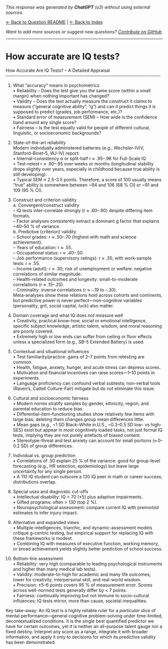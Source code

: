 <!-- 
Generated by: chatgpt
Model: o3
Prompt type: default
Generated at: 2025-06-10T20:22:04.741376
-->

*This response was generated by **ChatGPT** (o3) without using external sources.*

[← Back to Question README](README.md) | [← Back to Index](../README.md)

*Want to add more sources or suggest new questions? [Contribute on GitHub](https://github.com/justinwest/SuggestedSources)*

---

# How accurate are IQ tests?

How Accurate Are IQ Tests? – A Detailed Appraisal
──────────────────────────────────────────────────

1. What “accuracy” means in psychometrics  
   • Reliability – Does the test give you the same score (within a small margin) when nothing important has changed?  
   • Validity – Does the test actually measure the construct it claims to measure (“general cognitive ability”, “g”) and can it predict things it is supposed to predict (grades, job performance, etc.)?  
   • Standard error of measurement (SEM) – How wide is the confidence band around any single score?  
   • Fairness – Is the test equally valid for people of different cultural, linguistic, or socioeconomic backgrounds?

2. State-of-the-art reliability  
   Modern individually administered batteries (e.g., Wechsler-IV/V, Stanford-Binet-5, WJ-IV) report:  
   • Internal-consistency α or split-half r ≈ .95–.98 for Full-Scale IQ  
   • Test-retest r ≈ .90–.95 over weeks or months (longitudinal stability drops slightly over years, especially in childhood because true ability is still developing).  
   • Typical SEM ≈ 2.5–3.5 points. Therefore, a score of 100 usually means “true” ability is somewhere between ~94 and 106 (68 % CI) or ~91 and 109 (95 % CI).

3. Construct and criterion validity  
   a. Convergent/construct validity  
      – IQ tests inter-correlate strongly (r ≈ .60–.90) despite differing item formats.  
      – Factor analyses consistently extract a dominant g factor that explains ~40–50 % of variance.  
   b. Predictive (criterion) validity  
      – School grades: r ≈ .50–.70 (highest with math and science achievement).  
      – Years of education: r ≈ .55.  
      – Occupational status: r ≈ .40–.50.  
      – Job performance (supervisory ratings): r ≈ .35; with work-sample tests: r ≈ .55.  
      – Income (adult): r ≈ .30; risk of unemployment or welfare: negative correlations of similar magnitude.  
      – Health-related outcomes and longevity: small-to-moderate correlations (r ≈ .15–.25).  
      – Criminality: inverse correlations (r ≈ –.19 to –.30).  
   Meta-analyses show these relations hold across cohorts and continents, but predictive power is never perfect—non-cognitive variables (personality, grit, social capital, luck) also matter.

4. Domain coverage and what IQ does *not* measure well  
   • Creativity, practical know-how, social or emotional intelligence, specific subject knowledge, artistic talent, wisdom, and moral reasoning are poorly covered.  
   • Extremely high or low ends can suffer from ceiling or floor effects unless a specialized form (e.g., SB-5 Extended Battery) is used.  

5. Contextual and situational influences  
   • Test familiarity/practice: gains of 2–7 points from retesting are common.  
   • Health, fatigue, anxiety, hunger, and acute stress can depress scores.  
   • Motivation and financial incentives can raise scores—1–10 points in experiments.  
   • Language proficiency can confound verbal subtests; non-verbal tools (Raven’s, Cattell Culture-Fair) mitigate but do not eliminate this issue.

6. Cultural and socioeconomic fairness  
   • Modern norms stratify samples by gender, ethnicity, region, and parental education to reduce bias.  
   • Differential-item-functioning studies show relatively few items with large bias; deleting them changes group mean differences little.  
   • Mean gaps (e.g., ~1 SD Black–White in U.S., ~0.3–0.5 SD low- vs high-SES) exist but appear in *most* cognitively loaded tasks, not just formal IQ tests, implying they are not purely artefacts of biased content.  
   • Stereotype-threat and test anxiety can account for small portions (≈ 0–0.2 SD) of group differences.

7. Individual vs. group prediction  
   • Correlations of .50 explain 25 % of the variance: good for group-level forecasting (e.g., HR selection, epidemiology) but leave large uncertainty for any single person.  
   • A 110 IQ student can outscore a 130 IQ peer in math or career success; distributions overlap.

8. Special uses and diagnostic cut-offs  
   • Intellectual disability: IQ < 70 (±5) plus adaptive impairments.  
   • Gifted programs: often > 130 (top 2 %).  
   • Neuropsychological assessment: compare current IQ with premorbid estimates to infer injury impact.

9. Alternative and expanded views  
   • Multiple-intelligences, triarchic, and dynamic-assessment models critique g-centric testing, but empirical support for replacing IQ with these frameworks is modest.  
   • Combining IQ with measures of executive function, working memory, or broad achievement yields slightly better prediction of school success.  

10. Bottom-line assessment  
   • Reliability: very high (comparable to leading psychological instruments and higher than many medical lab tests).  
   • Validity: moderate-to-high for academic and many life outcomes; lower for creativity, interpersonal skill, and real-world wisdom.  
   • Precision: ±5–6 points covers 95 % of measurement error. Scores across well-normed tests generally differ by < 7 points.  
   • Fairness: continually improving but not immune to socio-cultural influences; IQ tests mirror, more than cause, societal inequalities.  

Key take-away: An IQ test is a highly reliable ruler for a *particular* slice of mental performance—general cognitive problem-solving under time-limited, decontextualized conditions. It is the single best quantified predictor we have for certain outcomes, yet it is neither an all-purpose talent gauge nor a fixed destiny. Interpret any score as a range, integrate it with broader information, and apply it only to decisions for which its predictive validity has been demonstrated.